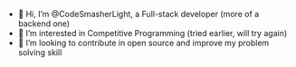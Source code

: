- 👋 Hi, I’m @CodeSmasherLight, a Full-stack developer (more of a backend one)
- 👀 I’m interested in Competitive Programming (tried earlier, will try again) 
- 💞️ I’m looking to contribute in open source and improve my problem solving skill
  
<!---
CodeSmasherLight/CodeSmasherLight is a ✨ special ✨ repository because its `README.md` (this file) appears on your GitHub profile.
You can click the Preview link to take a look at your changes.
--->
